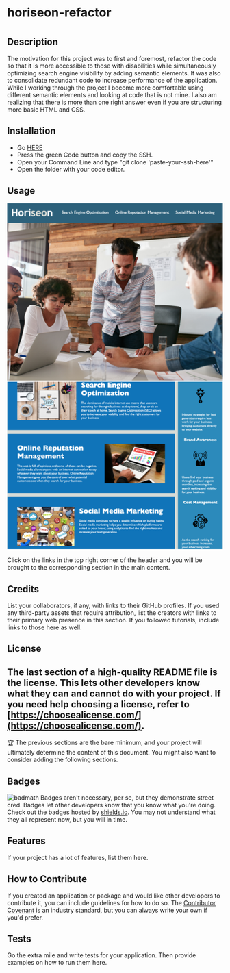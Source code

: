 # horiseon-refactor

# <Your-Project-Title>

## Description

The motivation for this project was to first and foremost, refactor the code so that it is more accessible to those with disabilities while simultaneously optimizing search engine visibility by adding semantic elements. It was also to consolidate redundant code to increase performance of the application. While I working through the project I become more comfortable using different semantic elements and looking at code that is not mine. I also am realizing that there is more than one right answer even if you are structuring more basic HTML and CSS.

## Installation

- Go [HERE](https://github.com/PeterMoDavis/horiseon-refactor)
- Press the green Code button and copy the SSH.
- Open your Command Line and type "git clone 'paste-your-ssh-here'"
- Open the folder with your code editor.

## Usage

![alt text](./assets/images/header.png "the header and background image")
![alt text](./assets/images/main.png "the main content")

Click on the links in the top right corner of the header and you will be brought to the corresponding section in the main content.

## Credits

List your collaborators, if any, with links to their GitHub profiles.
If you used any third-party assets that require attribution, list the creators with links to their primary web presence in this section.
If you followed tutorials, include links to those here as well.

## License

## The last section of a high-quality README file is the license. This lets other developers know what they can and cannot do with your project. If you need help choosing a license, refer to [https://choosealicense.com/](https://choosealicense.com/).

🏆 The previous sections are the bare minimum, and your project will ultimately determine the content of this document. You might also want to consider adding the following sections.

## Badges

![badmath](https://img.shields.io/github/languages/top/nielsenjared/badmath)
Badges aren't necessary, per se, but they demonstrate street cred. Badges let other developers know that you know what you're doing. Check out the badges hosted by [shields.io](https://shields.io/). You may not understand what they all represent now, but you will in time.

## Features

If your project has a lot of features, list them here.

## How to Contribute

If you created an application or package and would like other developers to contribute it, you can include guidelines for how to do so. The [Contributor Covenant](https://www.contributor-covenant.org/) is an industry standard, but you can always write your own if you'd prefer.

## Tests

Go the extra mile and write tests for your application. Then provide examples on how to run them here.
